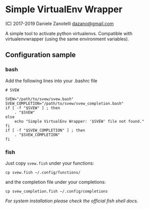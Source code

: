 # Simple VirtualEnv Wrapper #

(C) 2017-2019 Daniele Zanotelli
    dazano@gmail.com

A simple tool to activate python virtualenvs. Compatible with virtualenvwrapper
(using the same environment variables).


## Configuration sample ##

### bash

Add the following lines into your .bashrc file

```
# SVEW

SVEW="/path/to/svew/svew.bash"
SVEW_COMPLETION="/path/to/svew/svew_completion.bash"
if [ -f "$SVEW" ] ; then
    . "$SVEW"
else
    echo "Simple VirtualEnv Wrapper: '$SVEW' file not found."
fi
if [ -f "$SVEW_COMPLETION" ] ; then
    . "$SVEW_COMPLETION"
fi
```



### fish

Just copy `svew.fish` under your functions:

```
cp svew.fish ~/.config/functions/
```

and the completion file under your completions:

```
cp svew_completion.fish ~/.config/completions
```

*For system installation please check the official fish shell docs.*
